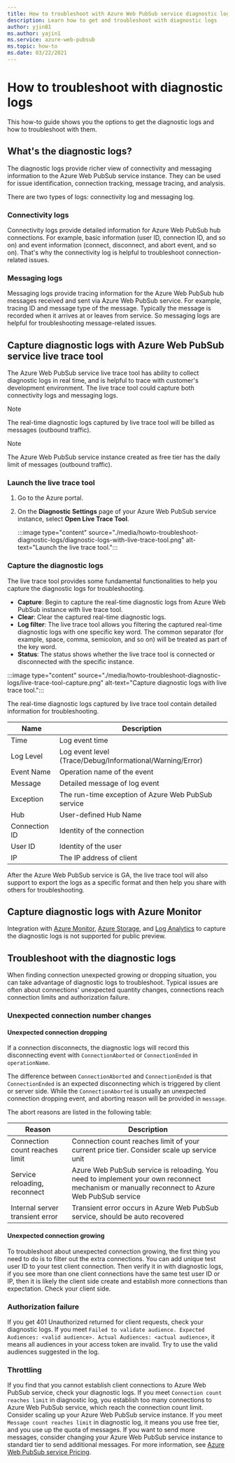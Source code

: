 ```yaml
---
title: How to troubleshoot with Azure Web PubSub service diagnostic logs
description: Learn how to get and troubleshoot with diagnostic logs
author: yjin81
ms.author: yajin1
ms.service: azure-web-pubsub
ms.topic: how-to 
ms.date: 03/22/2021
---
```


# How to troubleshoot with diagnostic logs

This how-to guide shows you the options to get the diagnostic logs and how to troubleshoot with them.

## What's the diagnostic logs?

The diagnostic logs provide richer view of connectivity and messaging information to the Azure Web PubSub service instance. They can be used for issue identification, connection tracking, message tracing, and analysis.

There are two types of logs: connectivity log and messaging log.

### Connectivity logs

Connectivity logs provide detailed information for Azure Web PubSub hub connections. For example, basic information (user ID, connection ID, and so on) and event information (connect, disconnect, and abort event, and so on). That's why the connectivity log is helpful to troubleshoot connection-related issues. 

### Messaging logs

Messaging logs provide tracing information for the Azure Web PubSub hub messages received and sent via Azure Web PubSub service. For example, tracing ID and message type of the message. Typically the message is recorded when it arrives at or leaves from service. So messaging logs are helpful for troubleshooting message-related issues. 

## Capture diagnostic logs with Azure Web PubSub service live trace tool 

The Azure Web PubSub service live trace tool has ability to collect diagnostic logs in real time, and is helpful to trace with customer's development environment. The live trace tool could capture both connectivity logs and messaging logs.

> [!NOTE]
> The real-time diagnostic logs captured by live trace tool will be billed as messages (outbound traffic).

> [!NOTE]
> The Azure Web PubSub service instance created as free tier has the daily limit of messages (outbound traffic).

### Launch the live trace tool

1. Go to the Azure portal. 
1. On the **Diagnostic Settings** page of your Azure Web PubSub service instance, select **Open Live Trace Tool**. 

    :::image type="content" source="./media/howto-troubleshoot-diagnostic-logs/diagnostic-logs-with-live-trace-tool.png" alt-text="Launch the live trace tool.":::

### Capture the diagnostic logs

The live trace tool provides some fundamental functionalities to help you capture the diagnostic logs for troubleshooting.

* **Capture**: Begin to capture the real-time diagnostic logs from Azure Web PubSub instance with live trace tool.
* **Clear**: Clear the captured real-time diagnostic logs.
* **Log filter**: The live trace tool allows you filtering the captured real-time diagnostic logs with one specific key word. The common separator (for example, space, comma, semicolon, and so on) will be treated as part of the key word. 
* **Status**: The status shows whether the live trace tool is connected or disconnected with the specific instance.

:::image type="content" source="./media/howto-troubleshoot-diagnostic-logs/live-trace-tool-capture.png" alt-text="Capture diagnostic logs with live trace tool.":::

The real-time diagnostic logs captured by live trace tool contain detailed information for troubleshooting. 

| Name | Description |
| ------------ |  ------------------------ | 
| Time | Log event time |
| Log Level | Log event level (Trace/Debug/Informational/Warning/Error) |
| Event Name | Operation name of the event |
| Message | Detailed message of log event |
| Exception | The run-time exception of Azure Web PubSub service |
| Hub | User-defined Hub Name |
| Connection ID | Identity of the connection |
| User ID | Identity of the user |
| IP | The IP address of client | 

After the Azure Web PubSub service is GA, the live trace tool will also support to export the logs as a specific format and then help you share with others for troubleshooting. 

## Capture diagnostic logs with Azure Monitor

Integration with [Azure Monitor](https://azure.microsoft.com/services/monitor/), [Azure Storage](../azure-monitor/essentials/resource-logs.md#send-to-azure-storage), and [Log Analytics](../azure-monitor/essentials/resource-logs.md#send-to-log-analytics-workspace) to capture the diagnostic logs is not supported for public preview.

## Troubleshoot with the diagnostic logs

When finding connection unexpected growing or dropping situation, you can take advantage of diagnostic logs to troubleshoot. Typical issues are often about connections' unexpected quantity changes, connections reach connection limits and authorization failure.

### Unexpected connection number changes

#### Unexpected connection dropping

If a connection disconnects, the diagnostic logs will record this disconnecting event with `ConnectionAborted` or `ConnectionEnded` in `operationName`.

The difference between `ConnectionAborted` and `ConnectionEnded` is that `ConnectionEnded` is an expected disconnecting which is triggered by client or server side. While the `ConnectionAborted` is usually an unexpected connection dropping event, and aborting reason will be provided in `message`.

The abort reasons are listed in the following table:

| Reason | Description |
| ------- | ------- |
| Connection count reaches limit | Connection count reaches limit of your current price tier. Consider scale up service unit
| Service reloading, reconnect | Azure Web PubSub service is reloading. You need to implement your own reconnect mechanism or manually reconnect to Azure Web PubSub service |
| Internal server transient error | Transient error occurs in Azure Web PubSub service, should be auto recovered

#### Unexpected connection growing

To troubleshoot about unexpected connection growing, the first thing you need to do is to filter out the extra connections. You can add unique test user ID to your test client connection. Then verify it in with diagnostic logs, if you see more than one client connections have the same test user ID or IP, then it is likely the client side create and establish more connections than expectation. Check your client side.

### Authorization failure

If you get 401 Unauthorized returned for client requests, check your diagnostic logs. If you meet `Failed to validate audience. Expected Audiences: <valid audience>. Actual Audiences: <actual audience>`, it means all audiences in your access token are invalid. Try to use the valid audiences suggested in the log.

### Throttling

If you find that you cannot establish client connections to Azure Web PubSub service, check your diagnostic logs. If you meet `Connection count reaches limit` in diagnostic log, you establish too many connections to Azure Web PubSub service, which reach the connection count limit. Consider scaling up your Azure Web PubSub service instance. If you meet `Message count reaches limit` in diagnostic log, it means you use free tier, and you use up the quota of messages. If you want to send more messages, consider changing your Azure Web PubSub service instance to standard tier to send additional messages. For more information, see [Azure Web PubSub service Pricing](https://azure.microsoft.com/pricing/details/web-pubsub/).